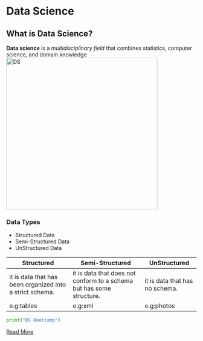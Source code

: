 # Data Science
## What is Data Science?
**Data science** is a *multidisciplinary field* that combines statistics, computer science, and domain knowledge
<img width="400" height=400 alt="DS" src="https://github.com/user-attachments/assets/f80cbc3c-0a71-4dae-b597-b0ea6bd42a45">


###  Data Types
- Structured Data
- Semi-Structured Data
- UnStructured Data

| Structured | Semi-Structured | UnStructured |
| ----------- | ----------- |----------- |
| it is data that has been organized into a strict schema. | it is data that does not conform to a schema but has some structure. | it is data that has no schema. |
| e.g:tables | e.g:xml | e.g:photos |

````python
print("DS Bootcamp")
````

 [Read More](https://en.wikipedia.org/wiki/Data_science)
